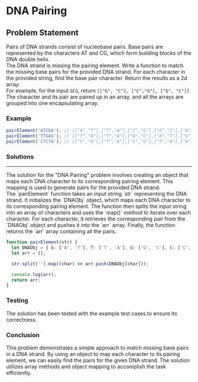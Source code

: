 # DNA Pairing

## Problem Statement <br>

Pairs of DNA strands consist of nucleobase pairs. Base pairs are represented by the characters AT and CG, which form building blocks of the DNA double helix.
<br>
The DNA strand is missing the pairing element. Write a function to match the missing base pairs for the provided DNA strand. For each character in the provided string, find the base pair character. Return the results as a 2d array.
<br>
For example, for the input `GCG`, return `[["G", "C"], ["C","G"], ["G", "C"]]`
<br>
The character and its pair are paired up in an array, and all the arrays are grouped into one encapsulating array.

### Example

```js
pairElement('ATCGA'); // [["A","T"],["T","A"],["C","G"],["G","C"],["A","T"]].
pairElement('TTGAG'); // [["T","A"],["T","A"],["G","C"],["A","T"],["G","C"]].
pairElement('CTCTA'); // [["C","G"],["T","A"],["C","G"],["T","A"],["A","T"]].
```

### Solutions <br>

<hr>
The solution for the "DNA Pairing" problem involves creating an object that maps each DNA character to its corresponding pairing element. This mapping is used to generate pairs for the provided DNA strand. <br>
The `pairElement` function takes an input string `str` representing the DNA strand. It initializes the `DNAObj` object, which maps each DNA character to its corresponding pairing element. The function then splits the input string into an array of characters and uses the `map()` method to iterate over each character. For each character, it retrieves the corresponding pair from the `DNAObj` object and pushes it into the `arr` array. Finally, the function returns the `arr` array containing all the pairs.

```js
function pairElement(str) {
  let DNAObj = { A: ['A', 'T'], T: ['T', 'A'], G: ['G', 'C'], C: ['C', 'G'] };
  let arr = [];

  str.split('').map((char) => arr.push(DNAObj[char]));

  console.log(arr);
  return arr;
}
```

### Testing <br>

The solution has been tested with the example test cases to ensure its correctness.

### Conclusion <br>

This problem demonstrates a simple approach to match missing base pairs in a DNA strand. By using an object to map each character to its pairing element, we can easily find the pairs for the given DNA strand. The solution utilizes array methods and object mapping to accomplish the task efficiently.
